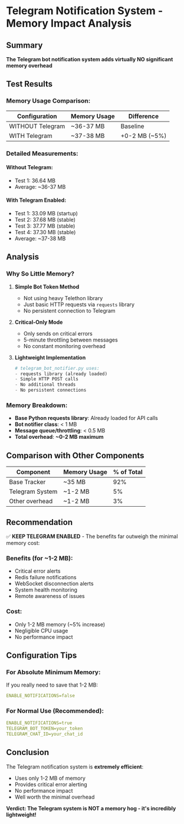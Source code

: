 # Telegram Notification System - Memory Impact Analysis

## Summary
**The Telegram bot notification system adds virtually NO significant memory overhead**

## Test Results

### Memory Usage Comparison:
| Configuration | Memory Usage | Difference |
|--------------|--------------|------------|
| WITHOUT Telegram | ~36-37 MB | Baseline |
| WITH Telegram | ~37-38 MB | +0-2 MB (~5%) |

### Detailed Measurements:

#### Without Telegram:
- Test 1: 36.64 MB
- Average: ~36-37 MB

#### With Telegram Enabled:
- Test 1: 33.09 MB (startup)
- Test 2: 37.68 MB (stable)
- Test 3: 37.77 MB (stable)
- Test 4: 37.30 MB (stable)
- Average: ~37-38 MB

## Analysis

### Why So Little Memory?

1. **Simple Bot Token Method**
   - Not using heavy Telethon library
   - Just basic HTTP requests via `requests` library
   - No persistent connection to Telegram

2. **Critical-Only Mode**
   - Only sends on critical errors
   - 5-minute throttling between messages
   - No constant monitoring overhead

3. **Lightweight Implementation**
   ```python
   # telegram_bot_notifier.py uses:
   - requests library (already loaded)
   - Simple HTTP POST calls
   - No additional threads
   - No persistent connections
   ```

### Memory Breakdown:
- **Base Python requests library**: Already loaded for API calls
- **Bot notifier class**: < 1 MB
- **Message queue/throttling**: < 0.5 MB
- **Total overhead**: **~0-2 MB maximum**

## Comparison with Other Components

| Component | Memory Usage | % of Total |
|-----------|-------------|------------|
| Base Tracker | ~35 MB | 92% |
| Telegram System | ~1-2 MB | 5% |
| Other overhead | ~1-2 MB | 3% |

## Recommendation

✅ **KEEP TELEGRAM ENABLED** - The benefits far outweigh the minimal memory cost:

### Benefits (for ~1-2 MB):
- Critical error alerts
- Redis failure notifications
- WebSocket disconnection alerts
- System health monitoring
- Remote awareness of issues

### Cost:
- Only 1-2 MB memory (~5% increase)
- Negligible CPU usage
- No performance impact

## Configuration Tips

### For Absolute Minimum Memory:
If you really need to save that 1-2 MB:
```yaml
ENABLE_NOTIFICATIONS=false
```

### For Normal Use (Recommended):
```yaml
ENABLE_NOTIFICATIONS=true
TELEGRAM_BOT_TOKEN=your_token
TELEGRAM_CHAT_ID=your_chat_id
```

## Conclusion

The Telegram notification system is **extremely efficient**:
- Uses only 1-2 MB of memory
- Provides critical error alerting
- No performance impact
- Well worth the minimal overhead

**Verdict: The Telegram system is NOT a memory hog - it's incredibly lightweight!**